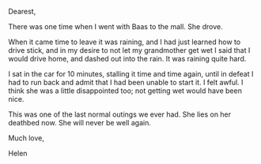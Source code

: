 Dearest,

There was one time when I went with Baas to the mall. She drove.

When it came time to leave it was raining, and I had just learned how to drive stick, and in my desire to not let my grandmother get wet I said that I would drive home, and dashed out into the rain. It was raining quite hard.

I sat in the car for 10 minutes, stalling it time and time again, until in defeat I had to run back and admit that I had been unable to start it. I felt awful. I think she was a little disappointed too; not getting wet would have been nice.

This was one of the last normal outings we ever had. She lies on her deathbed now. She will never be well again.

Much love,

Helen